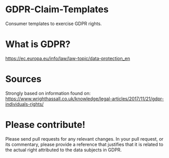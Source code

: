 # GDPR-Claim-Templates
Consumer templates to exercise GDPR rights.

# What is GDPR?

https://ec.europa.eu/info/law/law-topic/data-protection_en

# Sources

Strongly based on information found on:
https://www.wrighthassall.co.uk/knowledge/legal-articles/2017/11/21/gdpr-individuals-rights/

# Please contribute!

Please send pull requests for any relevant changes. In your pull request, or its commentary, please provide a reference that justifies that it is related to the actual right attributed to the data subjects in GDPR.
